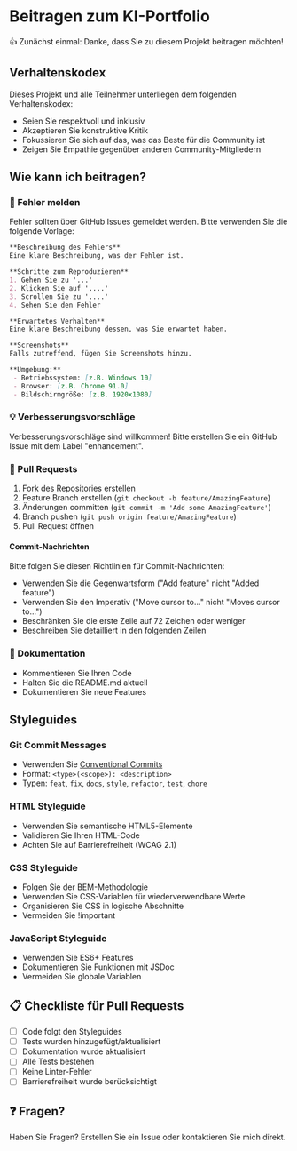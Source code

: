 # Beitragen zum KI-Portfolio

👍 Zunächst einmal: Danke, dass Sie zu diesem Projekt beitragen möchten!

## Verhaltenskodex

Dieses Projekt und alle Teilnehmer unterliegen dem folgenden Verhaltenskodex:

- Seien Sie respektvoll und inklusiv
- Akzeptieren Sie konstruktive Kritik
- Fokussieren Sie sich auf das, was das Beste für die Community ist
- Zeigen Sie Empathie gegenüber anderen Community-Mitgliedern

## Wie kann ich beitragen?

### 🐛 Fehler melden

Fehler sollten über GitHub Issues gemeldet werden. Bitte verwenden Sie die folgende Vorlage:

```markdown
**Beschreibung des Fehlers**
Eine klare Beschreibung, was der Fehler ist.

**Schritte zum Reproduzieren**
1. Gehen Sie zu '...'
2. Klicken Sie auf '....'
3. Scrollen Sie zu '....'
4. Sehen Sie den Fehler

**Erwartetes Verhalten**
Eine klare Beschreibung dessen, was Sie erwartet haben.

**Screenshots**
Falls zutreffend, fügen Sie Screenshots hinzu.

**Umgebung:**
 - Betriebssystem: [z.B. Windows 10]
 - Browser: [z.B. Chrome 91.0]
 - Bildschirmgröße: [z.B. 1920x1080]
```

### 💡 Verbesserungsvorschläge

Verbesserungsvorschläge sind willkommen! Bitte erstellen Sie ein GitHub Issue mit dem Label "enhancement".

### 🔀 Pull Requests

1. Fork des Repositories erstellen
2. Feature Branch erstellen (`git checkout -b feature/AmazingFeature`)
3. Änderungen committen (`git commit -m 'Add some AmazingFeature'`)
4. Branch pushen (`git push origin feature/AmazingFeature`)
5. Pull Request öffnen

#### Commit-Nachrichten

Bitte folgen Sie diesen Richtlinien für Commit-Nachrichten:

- Verwenden Sie die Gegenwartsform ("Add feature" nicht "Added feature")
- Verwenden Sie den Imperativ ("Move cursor to..." nicht "Moves cursor to...")
- Beschränken Sie die erste Zeile auf 72 Zeichen oder weniger
- Beschreiben Sie detailliert in den folgenden Zeilen

### 📝 Dokumentation

- Kommentieren Sie Ihren Code
- Halten Sie die README.md aktuell
- Dokumentieren Sie neue Features

## Styleguides

### Git Commit Messages

- Verwenden Sie [Conventional Commits](https://www.conventionalcommits.org/)
- Format: `<type>(<scope>): <description>`
- Typen: `feat`, `fix`, `docs`, `style`, `refactor`, `test`, `chore`

### HTML Styleguide

- Verwenden Sie semantische HTML5-Elemente
- Validieren Sie Ihren HTML-Code
- Achten Sie auf Barrierefreiheit (WCAG 2.1)

### CSS Styleguide

- Folgen Sie der BEM-Methodologie
- Verwenden Sie CSS-Variablen für wiederverwendbare Werte
- Organisieren Sie CSS in logische Abschnitte
- Vermeiden Sie !important

### JavaScript Styleguide

- Verwenden Sie ES6+ Features
- Dokumentieren Sie Funktionen mit JSDoc
- Vermeiden Sie globale Variablen

## 📋 Checkliste für Pull Requests

- [ ] Code folgt den Styleguides
- [ ] Tests wurden hinzugefügt/aktualisiert
- [ ] Dokumentation wurde aktualisiert
- [ ] Alle Tests bestehen
- [ ] Keine Linter-Fehler
- [ ] Barrierefreiheit wurde berücksichtigt

## ❓ Fragen?

Haben Sie Fragen? Erstellen Sie ein Issue oder kontaktieren Sie mich direkt. 